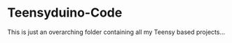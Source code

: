 Teensyduino-Code
================

This is just an overarching folder containing all my Teensy based projects...

